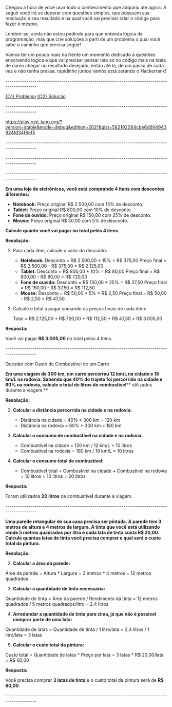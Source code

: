 
Chegou a hora de você usar todo o conhecimento que adquiriu até agora. A seguir você irá se deparar com questões simples, que possuem sua resolução e seu resultado e na qual você vai precisar criar o código para fazer o mesmo.

Lembre-se, ainda não estou pedindo para que entenda lógica de programação, mas que crie soluções a parti de um problema o qual você sabe o caminho que precisa seguir!

Vamos ter um pouco mais na frente um momento dedicado a questões envolvendo lógica e que vai precisar pensar não só no código mais na ideia de como chegar no resultado desejado, então até lá, de um passo de cada vez e não tenha pressa, rapidinho juntos vamos está zerando o Hackerrank!

_---------------------------------------------------------------------------------------------_

[{O1} Problema](https://play.rust-lang.org/?version=stable&mode=debug&edition=2021&gist=87b34813dec143ebd0f0c32100d7bccc)
[{O2} Solução](https://play.rust-lang.org/?version=stable&mode=debug&edition=2021&gist=0b2e8f503ea381ddc1ece17618415933)

_---------------------------------------------------------------------------------------------_

https://play.rust-lang.org/?version=stable&mode=debug&edition=2021&gist=582192084cbe6d694943924fd34f6ef5

_---------------------------------------------------------------------------------------------_



_---------------------------------------------------------------------------------------------_



_---------------------------------------------------------------------------------------------_

**Em uma loja de eletrônicos, você está comprando 4 itens com descontos diferentes:**

- **Notebook:** Preço original R$ 2.500,00 com 15% de desconto.
- **Tablet:** Preço original R$ 800,00 com 10% de desconto.
- **Fone de ouvido:** Preço original R$ 150,00 com 25% de desconto.
- **Mouse:** Preço original R$ 50,00 com 5% de desconto.

**Calcule quanto você vai pagar no total pelos 4 itens.**

**Resolução:**

2. Para cada item, calcule o valor do desconto:
    - **Notebook:** Desconto = R$ 2.500,00 * 15% = R$ 375,00 Preço final = R$ 2.500,00 - R$ 375,00 = R$ 2.125,00
    - **Tablet:** Desconto = R$ 800,00 * 10% = R$ 80,00 Preço final = R$ 800,00 - R$ 80,00 = R$ 720,00
    - **Fone de ouvido:** Desconto = R$ 150,00 * 25% = R$ 37,50 Preço final = R$ 150,00 - R$ 37,50 = R$ 112,50
    - **Mouse:** Desconto = R$ 50,00 * 5% = R$ 2,50 Preço final = R$ 50,00 - R$ 2,50 = R$ 47,50

1. Calcule o total a pagar somando os preços finais de cada item:
    
    Total = R$ 2.125,00 + R$ 720,00 + R$ 112,50 + R$ 47,50 = R$ 3.005,00 

**Resposta:**

Você vai pagar **R$ 3.005,00** no total pelos 4 itens.


_---------------------------------------------------------------------------------------------_


Questão com Gasto de Combustível de um Carro

**Em uma viagem de 300 km, um carro percorreu 12 km/L na cidade e 18 km/L na rodovia. Sabendo que 40% do trajeto foi percorrido na cidade e 60% na rodovia, calcule o total de litros de combustíve**l** utilizados durante a viagem.**

**Resolução:**

2. **Calcular a distância percorrida na cidade e na rodovia:**
    
    - Distância na cidade = 40% * 300 km = 120 km
    - Distância na rodovia = 60% * 300 km = 180 km
    
4. **Calcular o consumo de combustível na cidade e na rodovia:**
    
    - Combustível na cidade = 120 km / 12 km/L = 10 litros
    - Combustível na rodovia = 180 km / 18 km/L = 10 litros
    
6. **Calcular o consumo total de combustível:**
    
    - Combustível total = Combustível na cidade + Combustível na rodovia = 10 litros + 10 litros = 20 litros
    

**Resposta:**

Foram utilizados **20 litros** de combustíve**l** durante a viagem.


_---------------------------------------------------------------------------------------------_


**Uma parede retangular de sua casa precisa ser pintada. A parede tem 3 metros de altura e 4 metros de largura. A tinta que você está utilizando rende 5 metros quadrados por litro e cada lata de tinta custa R$ 20,00. Calcule quantas latas de tinta você precisa comprar e qual será o custo total da pintura.**

**Resolução:**

2. **Calcular a área da parede:**

Área da parede = Altura * Largura = 3 metros * 4 metros = 12 metros quadrados

3. **Calcular a quantidade de tinta necessária:**

Quantidade de tinta = Área da parede / Rendimento da tinta = 12 metros quadrados / 5 metros quadrados/litro = 2,4 litros

4. **Arredondar a quantidade de tinta para cima, já que não é possível comprar parte de uma lata:**

Quantidade de latas = Quantidade de tinta / 1 litro/lata = 2,4 litros / 1 litro/lata = 3 latas

5. **Calcular o custo total da pintura:**

Custo total = Quantidade de latas * Preço por lata = 3 latas * R$ 20,00/lata = R$ 60,00

**Resposta:**

Você precisa comprar **3 latas de tinta** e o custo total da pintura será de **R$ 60,00**.


_---------------------------------------------------------------------------------------------_

